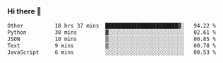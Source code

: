 ### Hi there 👋

<!--
**swolbroham/swolbroham** is a ✨ _special_ ✨ repository because its `README.md` (this file) appears on your GitHub profile.

Here are some ideas to get you started:

- 🔭 I’m currently working on ...
- 🌱 I’m currently learning ...
- 👯 I’m looking to collaborate on ...
- 🤔 I’m looking for help with ...
- 💬 Ask me about ...
- 📫 How to reach me: ...
- 😄 Pronouns: ...
- ⚡ Fun fact: ...
-->


<!--START_SECTION:waka-->

```txt
Other          18 hrs 37 mins  ███████████████████████▓░   94.22 %
Python         30 mins         ▓░░░░░░░░░░░░░░░░░░░░░░░░   02.61 %
JSON           10 mins         ▒░░░░░░░░░░░░░░░░░░░░░░░░   00.85 %
Text           9 mins          ▒░░░░░░░░░░░░░░░░░░░░░░░░   00.78 %
JavaScript     6 mins          ░░░░░░░░░░░░░░░░░░░░░░░░░   00.53 %
```

<!--END_SECTION:waka-->
